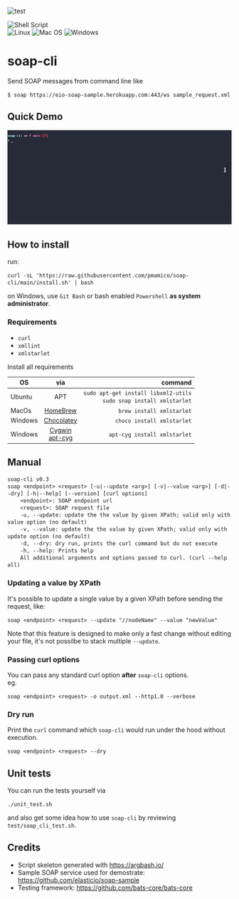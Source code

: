 ![test](https://github.com/pmamico/soap-cli/actions/workflows/tests.yml/badge.svg)

![Shell Script](https://img.shields.io/badge/shell_script-%23121011.svg?style=for-the-badge&logo=gnu-bash&logoColor=white)  
![Linux](https://img.shields.io/badge/Linux-FCC624?style=for-the-badge&logo=linux&logoColor=black)
![Mac OS](https://img.shields.io/badge/mac%20os-000000?style=for-the-badge&logo=macos&logoColor=F0F0F0)
![Windows](https://img.shields.io/badge/Windows-0078D6?style=for-the-badge&logo=windows&logoColor=white)



# soap-cli
Send SOAP messages from command line like  
```
$ soap https://eio-soap-sample.herokuapp.com:443/ws sample_request.xml
```


## Quick Demo
![demo](.doc/soap_cli.gif)


## How to install

run: 
```
curl -sL 'https://raw.githubusercontent.com/pmamico/soap-cli/main/install.sh' | bash
```
on Windows, use `Git Bash` or bash enabled `Powershell` **as system administrator**.

### Requirements

* `curl` 
* `xmllint` 
* `xmlstarlet`

Install all requirements

| OS            | via           | command                                                                          |
| ------------- |:-------------:| --------------------------------------------------------------------------:      |
| Ubuntu        | APT           | ```sudo apt-get install libxml2-utils```<br />```sudo snap install xmlstarlet``` |
| MacOs         | [HomeBrew](https://brew.sh/)      | ```brew install xmlstarlet```                                                    |
| Windows       | [Chocolatey](https://chocolatey.org/)    | ```choco install xmlstarlet```                                                   |
| Windows       | [Cygwin](https://cygwin.com/)<br/>[apt-cyg](https://github.com/transcode-open/apt-cyg) | ```apt-cyg install xmlstarlet```  |

    
## Manual
```
soap-cli v0.3
soap <endpoint> <request> [-u|--update <arg>] [-v|--value <arg>] [-d|--dry] [-h|--help] [--version] [curl options]
	<endpoint>: SOAP endpoint url
	<request>: SOAP request file
	-u, --update: update the the value by given XPath; valid only with value option (no default)
	-v, --value: update the the value by given XPath; valid only with update option (no default)
	-d, --dry: dry run, prints the curl command but do not execute
	-h, --help: Prints help
    All additional arguments and options passed to curl. (curl --help all)
```

### Updating a value by XPath

It's possible to update a single value by a given XPath before sending the request, like:
```
soap <endpoint> <request> --update "//nodeName" --value "newValue"
```
Note that this feature is designed to make only a fast change without editing your file, it's not possilbe to stack multiple `--update`.

### Passing curl options 
You can pass any standard curl option **after** `soap-cli` options.  
eg.
```
soap <endpoint> <request> -o output.xml --http1.0 --verbose
```

### Dry run
Print the `curl` command which `soap-cli`  would run under the hood without execution.
```
soap <endpoint> <request> --dry
```

## Unit tests
You can run the tests yourself via
```
./unit_test.sh
```
and also get some idea how to use `soap-cli` by reviewing `test/soap_cli_test.sh`.

## Credits

* Script skeleton generated with https://argbash.io/
* Sample SOAP service used for demostrate: https://github.com/elasticio/soap-sample
* Testing framework: https://github.com/bats-core/bats-core
